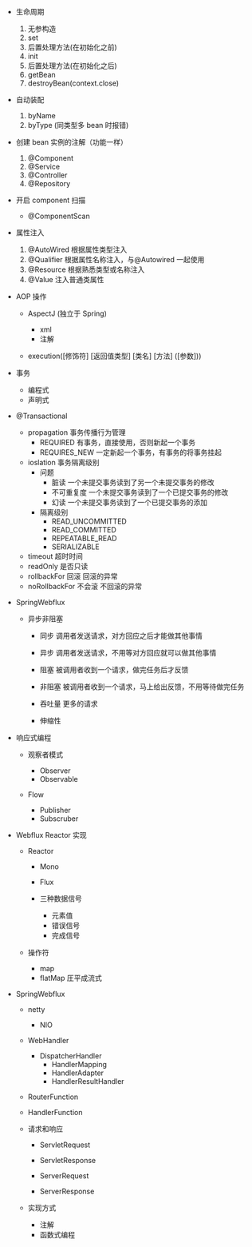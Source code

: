 
<!-- @import "[TOC]" {cmd="toc" depthFrom=1 depthTo=6 orderedList=false} -->

<!-- code_chunk_output -->



<!-- /code_chunk_output -->


- 生命周期

  1. 无参构造
  2. set
  3. 后置处理方法(在初始化之前)
  4. init
  5. 后置处理方法(在初始化之后)
  6. getBean
  7. destroyBean(context.close)

- 自动装配

  1. byName
  2. byType (同类型多 bean 时报错)

- 创建 bean 实例的注解（功能一样）

  1. @Component
  2. @Service
  3. @Controller
  4. @Repository

- 开启 component 扫描

  - @ComponentScan

- 属性注入

  1. @AutoWired 根据属性类型注入
  2. @Qualifier 根据属性名称注入，与@Autowired 一起使用
  3. @Resource 根据熟悉类型或名称注入
  4. @Value 注入普通类属性

- AOP 操作

  - AspectJ (独立于 Spring)

    - xml
    - 注解

  - execution([修饰符] [返回值类型] [类名] [方法] ([参数]))

- 事务
  - 编程式
  - 声明式
- @Transactional

  - propagation 事务传播行为管理
    - REQUIRED 有事务，直接使用，否则新起一个事务
    - REQUIRES_NEW 一定新起一个事务，有事务的将事务挂起
  - ioslation 事务隔离级别
    - 问题
      - 脏读 一个未提交事务读到了另一个未提交事务的修改
      - 不可重复度 一个未提交事务读到了一个已提交事务的修改
      - 幻读 一个未提交事务读到了一个已提交事务的添加
    - 隔离级别
      - READ_UNCOMMITTED
      - READ_COMMITTED
      - REPEATABLE_READ
      - SERIALIZABLE
  - timeout 超时时间
  - readOnly 是否只读
  - rollbackFor 回滚 回滚的异常
  - noRollbackFor 不会滚 不回滚的异常

- SpringWebflux

  - 异步非阻塞

    - 同步 调用者发送请求，对方回应之后才能做其他事情
    - 异步 调用者发送请求，不用等对方回应就可以做其他事情

    - 阻塞 被调用者收到一个请求，做完任务后才反馈
    - 非阻塞 被调用者收到一个请求，马上给出反馈，不用等待做完任务

    - 吞吐量 更多的请求
    - 伸缩性

- 响应式编程

  - 观察者模式

    - Observer
    - Observable

  - Flow
    - Publisher
    - Subscruber

- Webflux Reactor 实现

  - Reactor

    - Mono
    - Flux

    - 三种数据信号
      - 元素值
      - 错误信号
      - 完成信号

  - 操作符

    - map
    - flatMap 圧平成流式

- SpringWebflux

  - netty

    - NIO

  - WebHandler

    - DispatcherHandler
      - HandlerMapping
      - HandlerAdapter
      - HandlerResultHandler

  - RouterFunction
  - HandlerFunction

  - 请求和响应

    - ServletRequest
    - ServletResponse

    - ServerRequest
    - ServerResponse

  - 实现方式
    - 注解
    - 函数式编程
